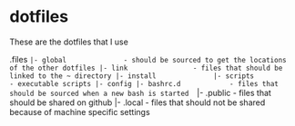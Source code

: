 dotfiles
========

These are the dotfiles that I use


.files
`|- global              - should be sourced to get the locations of the other dotfiles
 |- link                - files that should be linked to the ~ directory
 |- install             
 |- scripts             - executable scripts
 |- config
 |- bashrc.d            - files that should be sourced when a new bash is started 
 `|- .public            - files that should be shared on github
  |- .local             - files that should not be shared because of machine specific settings
